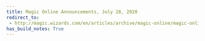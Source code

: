 ```yaml
---
title: Magic Online Announcements, July 28, 2020
redirect_to:
 - http://magic.wizards.com/en/articles/archive/magic-online/magic-online-announcements-july-28-2020
has_build_notes: True
---
```

